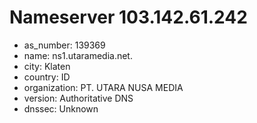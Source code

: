 # Nameserver 103.142.61.242

* as_number: 139369
* name: ns1.utaramedia.net.
* city: Klaten
* country: ID
* organization: PT. UTARA NUSA MEDIA
* version: Authoritative DNS
* dnssec: Unknown
